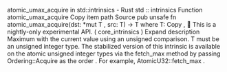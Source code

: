atomic_umax_acquire in std::intrinsics - Rust
std
::
intrinsics
Function
atomic_umax_acquire
Copy item path
Source
pub unsafe fn atomic_umax_acquire<T>(dst:
*mut T
, src: T) -> T
where
    T:
Copy
,
🔬
This is a nightly-only experimental API. (
core_intrinsics
)
Expand description
Maximum with the current value using an unsigned comparison.
T
must be an unsigned integer type.
The stabilized version of this intrinsic is available on the
atomic
unsigned integer types via the
fetch_max
method by passing
Ordering::Acquire
as the
order
. For example,
AtomicU32::fetch_max
.